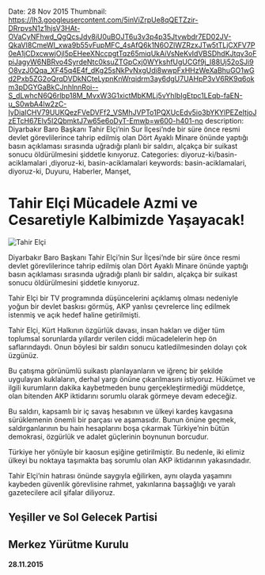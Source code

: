 Date: 28 Nov 2015
Thumbnail: https://lh3.googleusercontent.com/5inViZrpUe8qQETZzir-DRrpvsN1z1hjsV3HAt-OVaCyNFhwd_QgQcsJdv8iU0uBOJT6u3v3p4p35Jtvwbdr7ED02JV-QkaVI8CmeWI_xwa9b55vFupMFC_4sAfQ6k1N6OZlWZRzxJTw5tTLjCXFV7P0eA1jCDxcwwjOjl5pEHeeXNccpgtTqz65miqUkAiVsNeKvIdVBSDhdKJtqv3oFpiJagyW6NBRvo4SyrdeNtc0ksuZTGpCxj0WYkshfUgUCGf9j_I88Uj52oSJi9O8vzJ0Qqa_XF45q4E4f_dKg25sNkPvNxgUdi8wwpFxHHzWeXaBhuGO1wGd2Pxb5ZG2oQrqDVDkNCteLypnKnWrqidrm3ay6dgU7UAHpP3vV6RK9q6okm3pDGYGaBkCJnhlnnRoi--S_dLwhcN6Q6rlbp18M_MvxW3G1xictMbKMLj5vYhIbIgEtpc1LEqb-faEN-u_S0wbA4lw2zC-IyDiaICHV79UUKQezFVeDVFf2_VSMhJVPTo1PQXUcEdv5io3bYKYlPEZeItjoJzETcH67Elv5I2QbmktJ7w65e6oDyT-Emwb=w600-h401-no
description: Diyarbakır Baro Başkanı Tahir Elçi’nin Sur İlçesi’nde bir süre önce resmi devlet görevlilerince tahrip edilmiş olan Dört Ayaklı Minare önünde yaptığı basın açıklaması sırasında uğradığı planlı bir saldırı, alçakça bir suikast sonucu öldürülmesini şiddetle kınıyoruz.
Categories: diyoruz-ki/basin-aciklamalari ,diyoruz-ki, basin-aciklamalari
keywords: basin-aciklamalari, diyoruz-ki, Duyuru, Haberler, Manşet, 


# Tahir Elçi Mücadele Azmi ve Cesaretiyle Kalbimizde Yaşayacak!

![Tahir Elçi](https://lh3.googleusercontent.com/5inViZrpUe8qQETZzir-DRrpvsN1z1hjsV3HAt-OVaCyNFhwd_QgQcsJdv8iU0uBOJT6u3v3p4p35Jtvwbdr7ED02JV-QkaVI8CmeWI_xwa9b55vFupMFC_4sAfQ6k1N6OZlWZRzxJTw5tTLjCXFV7P0eA1jCDxcwwjOjl5pEHeeXNccpgtTqz65miqUkAiVsNeKvIdVBSDhdKJtqv3oFpiJagyW6NBRvo4SyrdeNtc0ksuZTGpCxj0WYkshfUgUCGf9j_I88Uj52oSJi9O8vzJ0Qqa_XF45q4E4f_dKg25sNkPvNxgUdi8wwpFxHHzWeXaBhuGO1wGd2Pxb5ZG2oQrqDVDkNCteLypnKnWrqidrm3ay6dgU7UAHpP3vV6RK9q6okm3pDGYGaBkCJnhlnnRoi--S_dLwhcN6Q6rlbp18M_MvxW3G1xictMbKMLj5vYhIbIgEtpc1LEqb-faEN-u_S0wbA4lw2zC-IyDiaICHV79UUKQezFVeDVFf2_VSMhJVPTo1PQXUcEdv5io3bYKYlPEZeItjoJzETcH67Elv5I2QbmktJ7w65e6oDyT-Emwb=w600-h401-no)

Diyarbakır Baro Başkanı Tahir Elçi’nin Sur İlçesi’nde bir süre önce resmi devlet görevlilerince tahrip edilmiş olan Dört Ayaklı Minare önünde yaptığı basın açıklaması sırasında uğradığı planlı bir saldırı, alçakça bir suikast sonucu öldürülmesini şiddetle kınıyoruz.

Tahir Elçi bir TV programında düşüncelerini açıklamış olması nedeniyle yoğun bir devlet baskısı görmüş, AKP yanlısı çevrelerce linç edilmek istenmiş ve açık hedef haline getirilmişti.

Tahir Elçi, Kürt Halkının özgürlük davası, insan hakları ve diğer tüm toplumsal sorunlarda yıllardır verilen ciddi mücadelelerin hep ön saflarındaydı.  Onun böylesi bir saldırı sonucu katledilmesinden dolayı çok üzgünüz. 
 
Bu çatışma görünümlü suikastı planlayanların ve iğrenç bir şekilde uygulayan kuklaların, derhal yargı önüne çıkarılmasını istiyoruz. Hükümet ve ilgili kurumların dakika kaybetmeden bunu gerçekleştirmediği müddetçe, olan bitenden AKP iktidarını sorumlu olarak görmeye devam edeceğiz.

Bu saldırı, kapsamlı bir iç savaş hesabının ve ülkeyi kardeş kavgasına sürüklemenin önemli bir parçası ve aşamasıdır. Bunun önüne geçmek, saldırganlarının bu hain hesaplarını boşa çıkarmak Türkiye’nin bütün demokrasi, özgürlük ve adalet güçlerinin boynunun borcudur. 

Türkiye her yönüyle bir kaosun eşiğine getirilmiştir. Bu nedenle, iki elimiz ülkeyi bu noktaya taşımakta baş sorumlu olan AKP iktidarının yakasındadır.
 
Tahir Elçi’nin hatırası önünde saygıyla eğilirken, aynı olayda yaşamını kaybeden güvenlik görevlisine rahmet, yakınlarına başsağlığı ve yaralı gazetecilere acil şifalar diliyoruz.


## Yeşiller ve Sol Gelecek Partisi 
## Merkez Yürütme Kurulu
#### 28.11.2015
